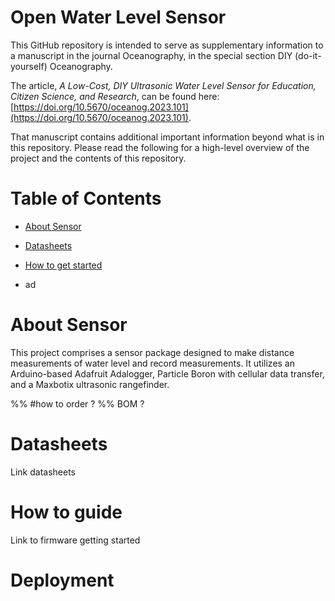 # Open Water Level Sensor 

This GitHub repository is intended to serve as supplementary information to a manuscript in the journal Oceanography, in the special section DIY (do-it-yourself) Oceanography.  

  

The article, *A Low-Cost, DIY Ultrasonic Water Level Sensor for Education, Citizen Science, and Research*, can be found here: [https://doi.org/10.5670/oceanog.2023.101](https://doi.org/10.5670/oceanog.2023.101). 

  

That manuscript contains additional important information beyond what is in this repository. Please read the following for a high-level overview of the project and the contents of this repository. 

 

 

# Table of Contents 

- [About Sensor](#about-sensor) 

- [Datasheets](#Datasheets) 

- [How to get started](#How-to-guide)

- ad

 

# About Sensor 

This project comprises a sensor package designed to make distance measurements of water level and record measurements. It utilizes an Arduino-based Adafruit Adalogger, Particle Boron with cellular data transfer, and a Maxbotix ultrasonic rangefinder. 

%% #how to order ? 
%% BOM  ?
 

 

# Datasheets  

Link datasheets 

 

 

# How to guide 

Link to firmware getting started 

 

# Deployment  

